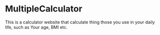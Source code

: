 # MultipleCalculator
This is a calculator website that calculate thing those you use in your daily life, such as Your age, BMI etc.
